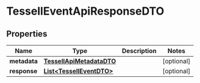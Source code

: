 

# TessellEventApiResponseDTO


## Properties

Name | Type | Description | Notes
------------ | ------------- | ------------- | -------------
**metadata** | [**TessellApiMetadataDTO**](TessellApiMetadataDTO.md) |  |  [optional]
**response** | [**List&lt;TessellEventDTO&gt;**](TessellEventDTO.md) |  |  [optional]



